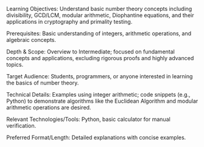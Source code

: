 Learning Objectives: Understand basic number theory concepts including divisibility, GCD/LCM, modular arithmetic, Diophantine equations, and their applications in cryptography and primality testing.

Prerequisites: Basic understanding of integers, arithmetic operations, and algebraic concepts.

Depth & Scope: Overview to Intermediate; focused on fundamental concepts and applications, excluding rigorous proofs and highly advanced topics.

Target Audience: Students, programmers, or anyone interested in learning the basics of number theory.

Technical Details: Examples using integer arithmetic; code snippets (e.g., Python) to demonstrate algorithms like the Euclidean Algorithm and modular arithmetic operations are desired.

Relevant Technologies/Tools: Python, basic calculator for manual verification.

Preferred Format/Length: Detailed explanations with concise examples.
